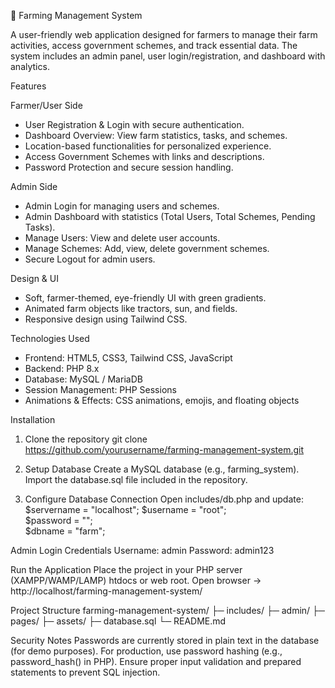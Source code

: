 🌾 Farming Management System

A user-friendly web application designed for farmers to manage their farm activities, access government schemes, and track essential data. The system includes an admin panel, user login/registration, and dashboard with analytics.

Features

Farmer/User Side
- User Registration & Login with secure authentication.
- Dashboard Overview: View farm statistics, tasks, and schemes.
- Location-based functionalities for personalized experience.
- Access Government Schemes with links and descriptions.
- Password Protection and secure session handling.

Admin Side
- Admin Login for managing users and schemes.
- Admin Dashboard with statistics (Total Users, Total Schemes, Pending Tasks).
- Manage Users: View and delete user accounts.
- Manage Schemes: Add, view, delete government schemes.
- Secure Logout for admin users.

Design & UI
- Soft, farmer-themed, eye-friendly UI with green gradients.
- Animated farm objects like tractors, sun, and fields.
- Responsive design using Tailwind CSS.

Technologies Used
- Frontend: HTML5, CSS3, Tailwind CSS, JavaScript
- Backend: PHP 8.x
- Database: MySQL / MariaDB
- Session Management: PHP Sessions
- Animations & Effects: CSS animations, emojis, and floating objects

Installation

1. Clone the repository
git clone https://github.com/yourusername/farming-management-system.git

2. Setup Database
Create a MySQL database (e.g., farming_system).
Import the database.sql file included in the repository.

3. Configure Database Connection
Open includes/db.php and update:
$servername = "localhost";
$username = "root";       
$password = "";           
$dbname = "farm"; 

Admin Login Credentials
Username: admin
Password: admin123

Run the Application
Place the project in your PHP server (XAMPP/WAMP/LAMP) htdocs or web root.
Open browser → http://localhost/farming-management-system/

Project Structure
farming-management-system/
├─ includes/
├─ admin/
├─ pages/
├─ assets/
├─ database.sql
└─ README.md

Security Notes
Passwords are currently stored in plain text in the database (for demo purposes).
For production, use password hashing (e.g., password_hash() in PHP).
Ensure proper input validation and prepared statements to prevent SQL injection.
